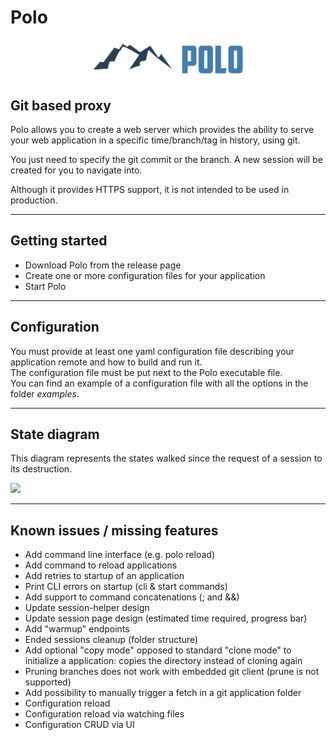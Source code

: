 # Polo

<p style="text-align: center">
    <img src="./.assets/logo.svg" width="50%" />
</p>

## Git based proxy

Polo allows you to create a web server which provides the ability to serve your web application in a specific time/branch/tag in history, using git.  

You just need to specify the git commit or the branch. A new session will be created for you to navigate into.

Although it provides HTTPS support, it is not intended to be used in production.  

***

## Getting started

- Download Polo from the release page
- Create one or more configuration files for your application
- Start Polo

***

## Configuration

You must provide at least one yaml configuration file describing your application remote and how to build and run it.  
The configuration file must be put next to the Polo executable file.  
You can find an example of a configuration file with all the options in the folder *examples*.  

***

## State diagram

This diagram represents the states walked since the request of a session to its destruction.

[![](https://mermaid.ink/img/eyJjb2RlIjoic3RhdGVEaWFncmFtLXYyXG4gICAgcmV0cnk6IFJldHJ5IGxvZ2ljXG4gICAgbm90ZSByaWdodCBvZiByZXRyeVxuICAgICAgICBUaGVyZSdzIGFsd2F5cyBhIGxpbWl0XG4gICAgICAgIGZvciByZXRyaWVzIGNvdW50XG4gICAgZW5kIG5vdGVcblxuICAgIFsqXSAtLT4gYnVpbGQ6IFVzZXIgcmVxdWVzdGVkIGEgc2Vzc2lvblxuICAgIHN0YXRlIGJ1aWxkIHtcbiAgICAgICAgWypdIC0tPiB2YWxpZGF0ZV9yZXF1ZXN0XG4gICAgICAgIHZhbGlkYXRlX3JlcXVlc3QgLS0-IHByb3Zpc2lvbl9mb2xkZXJzXG4gICAgICAgIHByb3Zpc2lvbl9mb2xkZXJzIC0tPiBnaXRfY2hlY2tvdXRcbiAgICAgICAgZ2l0X2NoZWNrb3V0IC0tPiBleGVjdXRlX2NvbW1hbmRzXG4gICAgICAgIGV4ZWN1dGVfY29tbWFuZHMgLS0-IFsqXVxuICAgIH1cbiAgICBidWlsZCAtLT4gaGVhbHRoY2hlY2sgOiBzdWNjZWVkZWRcbiAgICBcbiAgICBmYWlsOiBGYWlsIHJlYXNvblxuICAgIG5vdGUgcmlnaHQgb2YgZmFpbFxuICAgICAgICBDb21tYW5kIGZhaWx1cmUgL1xuICAgICAgICB0aW1lb3V0IHJlYWNoZWRcbiAgICBlbmQgbm90ZVxuXG4gICAgaGVhbHRoY2hlY2sgLS0-IHN0YXJ0IDogc3VjY2VlZGVkXG4gICAgaGVhbHRoY2hlY2sgLS0-IGJ1aWxkIDogZmFpbGVkIChyZXRyeSlcbiAgICBoZWFsdGhjaGVjayAtLT4gZGVzdHJveSA6IGZhaWxlZFxuXG5cbiAgICBidWlsZCAtLT4gYnVpbGQgOiBmYWlsZWQgKHJldHJ5KVxuICAgIGJ1aWxkIC0tPiBjbGVhbiA6IGZhaWxlZFxuXG4gICAgc3RhcnQgLS0-IHJ1bm5pbmdcbiAgICBub3RlIGxlZnQgb2Ygc3RhcnRcbiAgICAgICAgSGVyZSB0aGUgc2Vzc2lvbiBtYXggYWdlXG4gICAgICAgIHN0YXJ0cyB0byBkZWNyZW1lbnRcbiAgICBlbmQgbm90ZVxuXG4gICAgcnVubmluZyAtLT4gZGVzdHJveSA6IHJlcXVlc3RlZCBraWxsXG5cbiAgICBkZXN0cm95IC0tPiBjbGVhbiA6IGZhaWxlZFxuICAgIGRlc3Ryb3kgLS0-IGNsZWFuIDogc3VjY2VlZGVkXG5cbiAgICBjbGVhbiAtLT4gYnVpbGQgOiBzdGFydHVwIHJldHJ5XG5cbiAgICBjbGVhbiAtLT4gWypdIiwibWVybWFpZCI6eyJ0aGVtZSI6ImRlZmF1bHQifSwidXBkYXRlRWRpdG9yIjpmYWxzZX0)](https://mermaid-js.github.io/mermaid-live-editor/#/edit/eyJjb2RlIjoic3RhdGVEaWFncmFtLXYyXG4gICAgcmV0cnk6IFJldHJ5IGxvZ2ljXG4gICAgbm90ZSByaWdodCBvZiByZXRyeVxuICAgICAgICBUaGVyZSdzIGFsd2F5cyBhIGxpbWl0XG4gICAgICAgIGZvciByZXRyaWVzIGNvdW50XG4gICAgZW5kIG5vdGVcblxuICAgIFsqXSAtLT4gYnVpbGQ6IFVzZXIgcmVxdWVzdGVkIGEgc2Vzc2lvblxuICAgIHN0YXRlIGJ1aWxkIHtcbiAgICAgICAgWypdIC0tPiB2YWxpZGF0ZV9yZXF1ZXN0XG4gICAgICAgIHZhbGlkYXRlX3JlcXVlc3QgLS0-IHByb3Zpc2lvbl9mb2xkZXJzXG4gICAgICAgIHByb3Zpc2lvbl9mb2xkZXJzIC0tPiBnaXRfY2hlY2tvdXRcbiAgICAgICAgZ2l0X2NoZWNrb3V0IC0tPiBleGVjdXRlX2NvbW1hbmRzXG4gICAgICAgIGV4ZWN1dGVfY29tbWFuZHMgLS0-IFsqXVxuICAgIH1cbiAgICBidWlsZCAtLT4gaGVhbHRoY2hlY2sgOiBzdWNjZWVkZWRcbiAgICBcbiAgICBmYWlsOiBGYWlsIHJlYXNvblxuICAgIG5vdGUgcmlnaHQgb2YgZmFpbFxuICAgICAgICBDb21tYW5kIGZhaWx1cmUgL1xuICAgICAgICB0aW1lb3V0IHJlYWNoZWRcbiAgICBlbmQgbm90ZVxuXG4gICAgaGVhbHRoY2hlY2sgLS0-IHN0YXJ0IDogc3VjY2VlZGVkXG4gICAgaGVhbHRoY2hlY2sgLS0-IGJ1aWxkIDogZmFpbGVkIChyZXRyeSlcbiAgICBoZWFsdGhjaGVjayAtLT4gZGVzdHJveSA6IGZhaWxlZFxuXG5cbiAgICBidWlsZCAtLT4gYnVpbGQgOiBmYWlsZWQgKHJldHJ5KVxuICAgIGJ1aWxkIC0tPiBjbGVhbiA6IGZhaWxlZFxuXG4gICAgc3RhcnQgLS0-IHJ1bm5pbmdcbiAgICBub3RlIGxlZnQgb2Ygc3RhcnRcbiAgICAgICAgSGVyZSB0aGUgc2Vzc2lvbiBtYXggYWdlXG4gICAgICAgIHN0YXJ0cyB0byBkZWNyZW1lbnRcbiAgICBlbmQgbm90ZVxuXG4gICAgcnVubmluZyAtLT4gZGVzdHJveSA6IHJlcXVlc3RlZCBraWxsXG5cbiAgICBkZXN0cm95IC0tPiBjbGVhbiA6IGZhaWxlZFxuICAgIGRlc3Ryb3kgLS0-IGNsZWFuIDogc3VjY2VlZGVkXG5cbiAgICBjbGVhbiAtLT4gYnVpbGQgOiBzdGFydHVwIHJldHJ5XG5cbiAgICBjbGVhbiAtLT4gWypdIiwibWVybWFpZCI6eyJ0aGVtZSI6ImRlZmF1bHQifSwidXBkYXRlRWRpdG9yIjpmYWxzZX0)

***

## Known issues / missing features
- Add command line interface (e.g. polo reload)
- Add command to reload applications
- Add retries to startup of an application
- Print CLI errors on startup (cli & start commands)
- Add support to command concatenations (; and &&)
- Update session-helper design
- Update session page design (estimated time required, progress bar)
- Add "warmup" endpoints
- Ended sessions cleanup (folder structure)
- Add optional "copy mode" opposed to standard "clone mode" to initialize a application: copies the directory instead of cloning again
- Pruning branches does not work with embedded git client (prune is not supported)
- Add possibility to manually trigger a fetch in a git application folder
- Configuration reload
- Configuration reload via watching files
- Configuration CRUD via UI